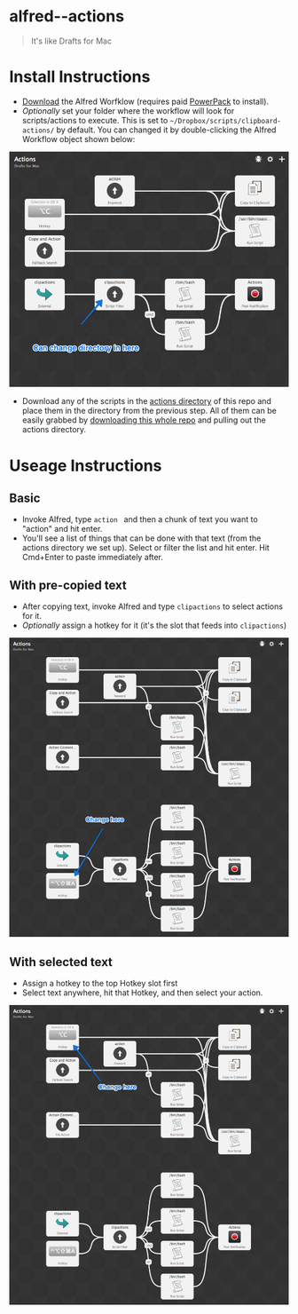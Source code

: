 alfred--actions
===============

> It's like Drafts for Mac

# Install Instructions

- [Download](https://github.com/EvanLovely/alfred--actions/blob/master/Alfred%20Workflow/Actions.alfredworkflow?raw=true) the Alfred Worfklow (requires paid [PowerPack](http://www.alfredapp.com/powerpack/) to install).
- *Optionally* set your folder where the workflow will look for scripts/actions to execute. This is set to `~/Dropbox/scripts/clipboard-actions/` by default. You can changed it by double-clicking the Alfred Workflow object shown below:

![Change Folder](https://raw.githubusercontent.com/EvanLovely/alfred--actions/master/readme-assets/how_to_change_default_folder.png)

- Download any of the scripts in the [actions directory](https://github.com/EvanLovely/alfred--actions/tree/master/actions) of this repo and place them in the directory from the previous step. All of them can be easily grabbed by [downloading this whole repo](https://github.com/EvanLovely/alfred--actions/archive/master.zip) and pulling out the actions directory.

# Useage Instructions

## Basic

- Invoke Alfred, type `action ` and then a chunk of text you want to "action" and hit enter.
- You'll see a list of things that can be done with that text (from the actions directory we set up). Select or filter the list and hit enter. Hit Cmd+Enter to paste immediately after.

## With pre-copied text

- After copying text, invoke Alfred and type `clipactions` to select actions for it. 
- *Optionally* assign a hotkey for it (it's the slot that feeds into `clipactions`)

![Hotkey for clipactions](https://raw.githubusercontent.com/EvanLovely/alfred--actions/master/readme-assets/hotkey_for_clipactions.png)

## With selected text

- Assign a hotkey to the top Hotkey slot first
- Select text anywhere, hit that Hotkey, and then select your action.

![Hotkey for selected text](https://raw.githubusercontent.com/EvanLovely/alfred--actions/master/readme-assets/hotkey_for_text_selection.png)



